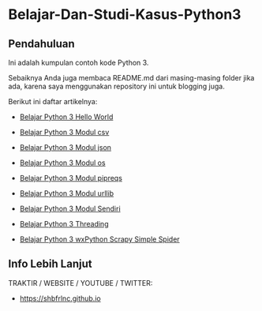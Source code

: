 # Belajar-Dan-Studi-Kasus-Python3

## Pendahuluan

Ini adalah kumpulan contoh kode Python 3. 

Sebaiknya Anda juga membaca README.md dari masing-masing folder jika ada, karena saya menggunakan repository ini untuk blogging juga.

Berikut ini daftar artikelnya:

- [Belajar Python 3 Hello World](https://github.com/shbfrlnc/Belajar-Dan-Studi-Kasus-Python3/tree/main/belajar_python3_hello_world)

- [Belajar Python 3 Modul csv](https://github.com/shbfrlnc/Belajar-Dan-Studi-Kasus-Python3/tree/main/belajar_python3_modul_csv)

- [Belajar Python 3 Modul json](https://github.com/shbfrlnc/Belajar-Dan-Studi-Kasus-Python3/tree/main/belajar_python3_modul_json)

- [Belajar Python 3 Modul os](https://github.com/shbfrlnc/Belajar-Dan-Studi-Kasus-Python3/tree/main/belajar_python3_modul_os)

- [Belajar Python 3 Modul pipreqs](https://github.com/shbfrlnc/Belajar-Dan-Studi-Kasus-Python3/tree/main/belajar_python3_modul_pipreqs)

- [Belajar Python 3 Modul urllib](https://github.com/shbfrlnc/Belajar-Dan-Studi-Kasus-Python3/tree/main/belajar_python3_modul_urllib)

- [Belajar Python 3 Modul Sendiri](https://github.com/shbfrlnc/Belajar-Dan-Studi-Kasus-Python3/tree/main/belajar_python3_modul_sendiri)

- [Belajar Python 3 Threading](https://github.com/shbfrlnc/Belajar-Dan-Studi-Kasus-Python3/tree/main/belajar_python3_threading)

- [Belajar Python 3 wxPython Scrapy Simple Spider](https://github.com/shbfrlnc/Belajar-Dan-Studi-Kasus-Python3/tree/main/belajar_python3_wxpython_scrapy_simple_spider)

## Info Lebih Lanjut

TRAKTIR / WEBSITE / YOUTUBE / TWITTER:

- https://shbfrlnc.github.io
